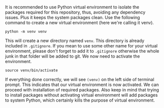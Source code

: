 It is recommended to use Python virtual environment to isolate the packages required for this repository, thus, avoiding any dependency issues. Plus it keeps the system packages clean. Use the following command to create a new virtual environment (here we're calling it venv).
```
python -m venv venv
```
This will create a new directory named `venv`. This directory is already included in `.gitignore`. If you mean to use some other name for your virtual environment, please don't forget to add it to `.gitignore` otherwise the whole junk in that folder will be added to git. We now need to activate the environment.
```
source venv/bin/activate
```
If everything done correctly, we will see `(venv)` on the left side of terminal prompt. This indicates that our virtual environment is now activated. We can proceed with installation of required packages. Also keep in mind that trying to install packages without activating virtual environment will add packages to system Python, which certainly kills the purpose of virtual environment.
